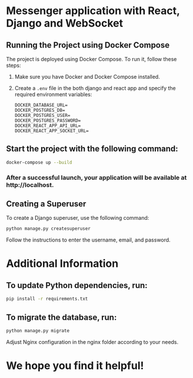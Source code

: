 # Messenger application with React, Django and WebSocket

## Running the Project using Docker Compose

The project is deployed using Docker Compose. To run it, follow these steps:

1. Make sure you have Docker and Docker Compose installed.

2. Create a `.env` file in the both django and react app and specify the required environment variables:

   ```dotenv
   DOCKER_DATABASE_URL=
   DOCKER_POSTGRES_DB=
   DOCKER_POSTGRES_USER=
   DOCKER_POSTGRES_PASSWORD=
   DOCKER_REACT_APP_API_URL=
   DOCKER_REACT_APP_SOCKET_URL=
   
## Start the project with the following command:

   ```bash
   docker-compose up --build
   ```

### After a successful launch, your application will be available at http://localhost.

## Creating a Superuser

To create a Django superuser, use the following command:

```bash
python manage.py createsuperuser
```
Follow the instructions to enter the username, email, and password.

# Additional Information

## To update Python dependencies, run:
```bash
pip install -r requirements.txt
```

## To migrate the database, run:

```bash
python manage.py migrate
```
Adjust Nginx configuration in the nginx folder according to your needs.


# We hope you find it helpful!
